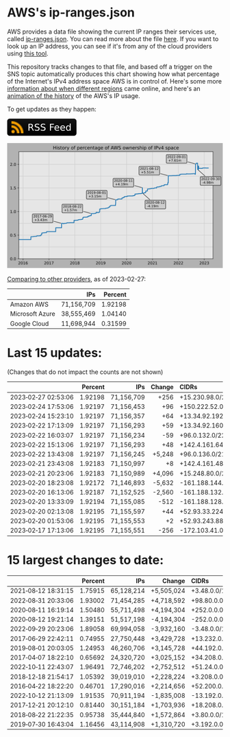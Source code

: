 # AWS's ip-ranges.json

AWS provides a data file showing the current IP ranges their
services use, called [ip-ranges.json](https://ip-ranges.amazonaws.com/ip-ranges.json).
You can read more about the file [here](https://docs.aws.amazon.com/general/latest/gr/aws-ip-ranges.html).
If you want to look up an IP address, you can see if it's from any of the cloud providers using [this tool](https://cloud-ips.s3-us-west-2.amazonaws.com/index.html).

This repository tracks changes to that file, and based off a trigger on the SNS 
topic automatically produces this chart showing how what percentage of the 
Internet's IPv4 address space AWS is in control of.  Here's some 
more [information about when different regions](announces.md) came 
online, and here's an [animation of the history](https://youtu.be/Su25yl7eol8) 
of the AWS's IP usage.

To get updates as they happen:

[![RSS Icon](images/rss_badge.svg)](https://raw.githubusercontent.com/seligman/aws-ip-ranges/master/rss.xml)

![History of AWS](history_count.svg)

[Comparing to other providers](https://github.com/seligman/cloud_sizes), as of 2023-02-27:

| | IPs | Percent |
| --- | ---: | ---: |
| Amazon AWS | 71,156,709 | 1.92198 |
| Microsoft Azure | 38,555,469 | 1.04140 |
| Google Cloud | 11,698,944 | 0.31599 |


# Last 15 updates:

(Changes that do not impact the counts are not shown)

| | Percent | IPs | Change | CIDRs |
| :--- | ---: | ---: | ---: | :--- |
| 2023&#8209;02&#8209;27&nbsp;02:53:06 | 1.92198 | 71,156,709 | +256 | +15.230.98.0/24 |
| 2023&#8209;02&#8209;24&nbsp;17:53:06 | 1.92197 | 71,156,453 | +96 | +150.222.52.0/26,&nbsp;+150.222.52.64/27 |
| 2023&#8209;02&#8209;24&nbsp;15:23:10 | 1.92197 | 71,156,357 | +64 | +13.34.92.192/26 |
| 2023&#8209;02&#8209;22&nbsp;17:13:09 | 1.92197 | 71,156,293 | +59 | +13.34.92.160/27,&nbsp;+13.34.92.128/28,&nbsp;+13.34.92.144/30,&nbsp;... |
| 2023&#8209;02&#8209;22&nbsp;16:03:07 | 1.92197 | 71,156,234 | -59 | +96.0.132.0/22,&nbsp;-96.0.152.0/22,&nbsp;-13.34.92.160/27,&nbsp;... |
| 2023&#8209;02&#8209;22&nbsp;15:13:06 | 1.92197 | 71,156,293 | +48 | +142.4.161.64/27,&nbsp;+142.4.161.56/29,&nbsp;+142.4.161.96/29 |
| 2023&#8209;02&#8209;22&nbsp;13:43:08 | 1.92197 | 71,156,245 | +5,248 | +96.0.136.0/21,&nbsp;+96.0.144.0/21,&nbsp;+96.0.152.0/22,&nbsp;... |
| 2023&#8209;02&#8209;21&nbsp;23:43:08 | 1.92183 | 71,150,997 | +8 | +142.4.161.48/29 |
| 2023&#8209;02&#8209;21&nbsp;20:23:06 | 1.92183 | 71,150,989 | +4,096 | +15.248.80.0/20 |
| 2023&#8209;02&#8209;20&nbsp;18:23:08 | 1.92172 | 71,146,893 | -5,632 | -161.188.144.0/20,&nbsp;-161.188.140.0/22,&nbsp;-161.188.160.0/23 |
| 2023&#8209;02&#8209;20&nbsp;16:13:06 | 1.92187 | 71,152,525 | -2,560 | -161.188.132.0/22,&nbsp;-161.188.136.0/22,&nbsp;-161.188.130.0/23 |
| 2023&#8209;02&#8209;20&nbsp;13:33:09 | 1.92194 | 71,155,085 | -512 | -161.188.128.0/23 |
| 2023&#8209;02&#8209;20&nbsp;02:13:08 | 1.92195 | 71,155,597 | +44 | +52.93.33.224/31,&nbsp;+52.93.51.116/31,&nbsp;+52.93.61.198/31,&nbsp;... |
| 2023&#8209;02&#8209;20&nbsp;01:53:06 | 1.92195 | 71,155,553 | +2 | +52.93.243.88/31 |
| 2023&#8209;02&#8209;17&nbsp;17:13:06 | 1.92195 | 71,155,551 | -256 | -172.103.41.0/24 |


# 15 largest changes to date:

| | Percent | IPs | Change | CIDRs |
| :--- | ---: | ---: | ---: | :--- |
| 2021&#8209;08&#8209;12&nbsp;18:31:15 | 1.75915 | 65,128,214 | +5,505,024 | +3.48.0.0/12,&nbsp;+35.96.0.0/12,&nbsp;+3.152.0.0/13,&nbsp;... |
| 2022&#8209;08&#8209;31&nbsp;20:33:06 | 1.93002 | 71,454,285 | +4,718,592 | +98.80.0.0/12,&nbsp;+184.32.0.0/12,&nbsp;+13.184.0.0/13,&nbsp;... |
| 2020&#8209;08&#8209;11&nbsp;16:19:14 | 1.50480 | 55,711,498 | +4,194,304 | +252.0.0.0/10 |
| 2020&#8209;08&#8209;12&nbsp;19:21:14 | 1.39151 | 51,517,198 | -4,194,304 | -252.0.0.0/10 |
| 2022&#8209;09&#8209;29&nbsp;20:23:06 | 1.89058 | 69,994,058 | -3,932,160 | -3.48.0.0/12,&nbsp;-35.96.0.0/12,&nbsp;-3.240.0.0/13,&nbsp;... |
| 2017&#8209;06&#8209;29&nbsp;22:42:11 | 0.74955 | 27,750,448 | +3,429,728 | +13.232.0.0/13,&nbsp;+34.240.0.0/13,&nbsp;+35.168.0.0/13,&nbsp;... |
| 2019&#8209;08&#8209;01&nbsp;20:03:05 | 1.24953 | 46,260,706 | +3,145,728 | +44.192.0.0/10,&nbsp;-3.192.0.0/12 |
| 2017&#8209;04&#8209;07&nbsp;18:22:10 | 0.65692 | 24,320,720 | +3,025,152 | +34.208.0.0/12,&nbsp;+34.224.0.0/12,&nbsp;+13.58.0.0/15,&nbsp;... |
| 2022&#8209;10&#8209;11&nbsp;22:43:07 | 1.96491 | 72,746,202 | +2,752,512 | +51.24.0.0/13,&nbsp;+57.104.0.0/13,&nbsp;+51.20.0.0/14,&nbsp;... |
| 2018&#8209;12&#8209;18&nbsp;21:54:17 | 1.05392 | 39,019,010 | +2,228,224 | +3.208.0.0/12,&nbsp;+3.224.0.0/12,&nbsp;+13.48.0.0/15 |
| 2016&#8209;04&#8209;22&nbsp;18:22:20 | 0.46701 | 17,290,016 | +2,214,656 | +52.200.0.0/13,&nbsp;+52.208.0.0/13,&nbsp;+52.36.0.0/14,&nbsp;... |
| 2022&#8209;10&#8209;12&nbsp;21:13:09 | 1.91535 | 70,911,194 | -1,835,008 | -13.192.0.0/13,&nbsp;-16.28.0.0/14,&nbsp;-40.172.0.0/14,&nbsp;... |
| 2017&#8209;12&#8209;21&nbsp;20:12:10 | 0.81440 | 30,151,184 | +1,703,936 | +18.208.0.0/13,&nbsp;+18.204.0.0/14,&nbsp;+18.224.0.0/14,&nbsp;... |
| 2018&#8209;08&#8209;22&nbsp;21:22:35 | 0.95738 | 35,444,840 | +1,572,864 | +3.80.0.0/12,&nbsp;+3.16.0.0/14,&nbsp;+3.40.0.0/14 |
| 2019&#8209;07&#8209;30&nbsp;16:43:04 | 1.16456 | 43,114,908 | +1,310,720 | +3.192.0.0/12,&nbsp;+15.222.0.0/15,&nbsp;+15.236.0.0/15 |
